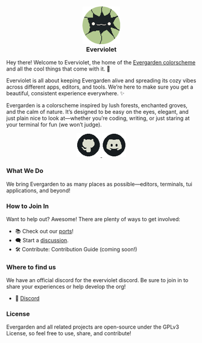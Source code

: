 <h3 align="center">
	<img src="https://github.com/everviolet/.github/raw/main/assets/logo-circle.png" width="100" alt="Logo"/><br/>
	Everviolet
</h3>

Hey there! Welcome to Everviolet, the home of the [Evergarden colorscheme][evergarden] and all the cool things that come with it. :seedling:

Everviolet is all about keeping Evergarden alive and spreading its cozy vibes across different apps, editors, and tools. We’re here to make sure you get a beautiful, consistent experience everywhere. ✨

Evergarden is a colorscheme inspired by lush forests, enchanted groves, and the calm of nature.
It’s designed to be easy on the eyes, elegant, and just plain nice to look at—whether you’re coding, writing, or just staring at your terminal for fun (we won’t judge).

<p align="center">
  <a href="https://github.com/everviolet">
    <img src="https://github.com/everviolet/.github/raw/main/assets/socials/github.svg" width="64" height="64" alt="github logo"/>
  </a>
  <a href="https://robinroses.xyz/redirect/discord">
    <img src="https://github.com/everviolet/.github/raw/main/assets/socials/discord.svg" width="64" height="64" alt="discord logo"/>
  </a>
</p>

### What We Do

We bring Evergarden to as many places as possible—editors, terminals, tui applications, and beyond!

### How to Join In

Want to help out? Awesome! There are plenty of ways to get involved:

- :books: Check out our [ports](https://github.com/everviolet/ports)!
- :left_speech_bubble: Start a [discussion](https://github.com/orgs/everviolet/discussions/new).
- :hammer_and_wrench: Contribute: Contribution Guide (coming soon!)

### Where to find us

We have an official discord for the everviolet discord. Be sure to join in to share your experiences or help develop the org!

- 🏡 [Discord](https://robinroses.xyz/redirect/discord) 

### License

Evergarden and all related projects are open-source under the GPLv3 License, so feel free to use, share, and contribute!

[evergarden]: https://github.com/comfysage/evergarden
